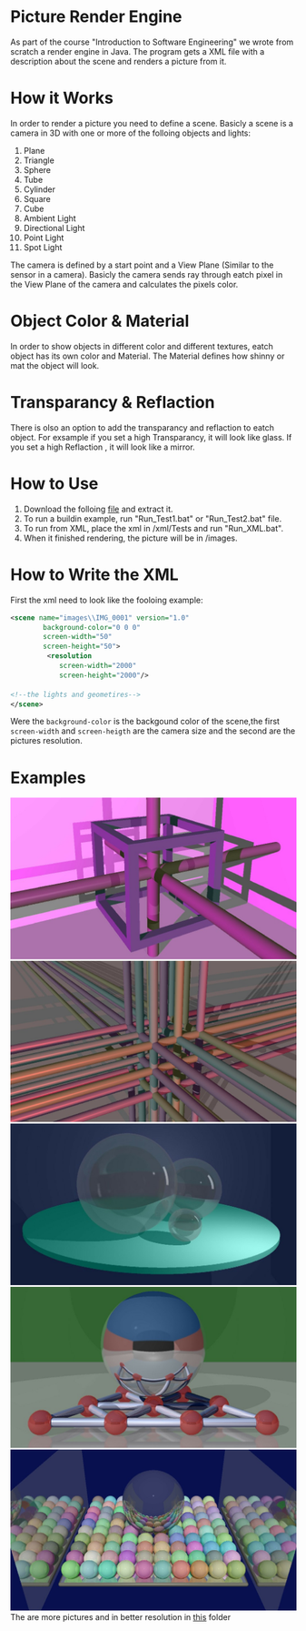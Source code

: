 # Picture Render Engine
As part of the course "Introduction to Software Engineering" we wrote from scratch a render engine in Java.
The program gets a XML file with a description about the scene and renders a picture from it.

# How it Works
In order to render a picture you need to define a scene. Basicly a scene is a camera in 3D with one or more of the folloing objects and lights:
1. Plane
2. Triangle
3. Sphere
4. Tube
5. Cylinder
6. Square
7. Cube
1. Ambient Light
2. Directional Light
3. Point Light
4. Spot Light

The camera is defined by a start point and a View Plane (Similar to the sensor in a camera).
Basicly the camera sends ray through eatch pixel in the View Plane of the camera and calculates the pixels color.

# Object Color & Material
In order to show objects in different color and different textures, eatch object has its own color and Material.
The Material defines how shinny or mat the object will look.

# Transparancy & Reflaction
There is olso an option to add the transparancy and reflaction to eatch object. 
For exsample if you set a high Transparancy, it will look like glass. If you set a high Reflaction , it will look like a mirror.

# How to Use
1. Download the folloing <a href="https://github.com/ElishaMayer/Execise_1_5779/raw/master/Run.zip">file<a/> and extract it.
2. To run a buildin example, run "Run_Test1.bat" or "Run_Test2.bat" file.
3. To run from XML, place the xml in /xml/Tests and run "Run_XML.bat".
4. When it finished rendering, the picture will be in /images.

# How to Write the XML

First the xml need to look like the fooloing example:
```xml
<scene name="images\\IMG_0001" version="1.0"
        background-color="0 0 0"
        screen-width="50"
        screen-height="50">
		 <resolution
            screen-width="2000"
            screen-height="2000"/>

<!--the lights and geometires-->
</scene>
```
Were the ```background-color``` is the backgound color of the scene,the first ```screen-width``` and ```screen-heigth``` are the camera size and the second are the pictures resolution.

# Examples 
![Alt text](readme/0001.jpg?raw=true "Title")
![Alt text](readme/0002.jpg?raw=true "Title")
![Alt text](readme/0003.jpg?raw=true "Title")
![Alt text](readme/0004.jpg?raw=true "Title")
![Alt text](readme/0005.jpg?raw=true "Title")
The are more pictures and in better resolution in <a href="https://github.com/ElishaMayer/Execise_1_5779/tree/master/images">this<a/> folder




